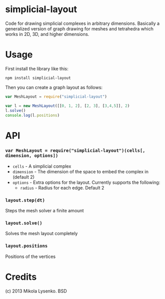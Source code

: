 simplicial-layout
=================
Code for drawing simplicial complexes in arbitrary dimensions.  Basically a generalized version of graph drawing for meshes and tetrahedra which works in 2D, 3D, and higher dimensions.

Usage
=====
First install the library like this:

    npm install simplicial-layout
    
Then you can create a graph layout as follows:

```javascript
var MeshLayout = require("simplicial-layout")

var l = new MeshLayout([[0, 1, 2], [2, 3], [3,4,5]], 2)
l.solve()
console.log(l.positions)
```

API
===

### `var MeshLayout = require("simplicial-layout")(cells[, dimension, options])`

* `cells` - A simplicial complex
* `dimension` - The dimension of the space to embed the complex in (default 2)
* `options` - Extra options for the layout.  Currently supports the following:
  + `radius` - Radius for each edge.  Default 2
  
### `layout.step(dt)`
Steps the mesh solver a finite amount

### `layout.solve()`
Solves the mesh layout completely

### `layout.positions`
Positions of the vertices

Credits
=======
(c) 2013 Mikola Lysenko. BSD


